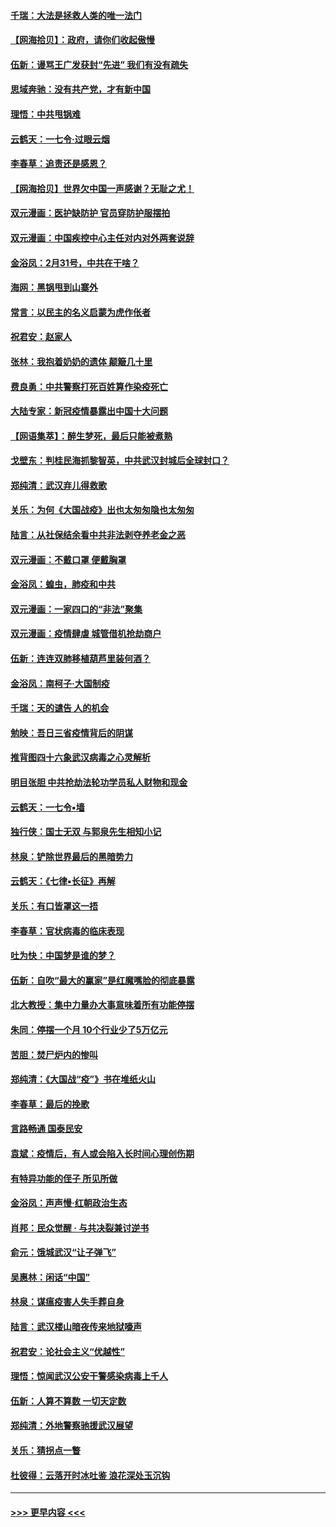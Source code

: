 #### [千瑞：大法是拯救人类的唯一法门](../pages/nsc993/n11927637.md?t=03100231) 
#### [【网海拾贝】：政府，请你们收起傲慢](../pages/nsc993/n11926932.md?t=03100231) 
#### [伍新：谩骂王广发获封“先进” 我们有没有疏失](../pages/nsc993/n11926101.md?t=03100231) 
#### [思域奔驰：没有共产党，才有新中国](../pages/nsc993/n11926058.md?t=03100231) 
#### [理悟：中共甩锅难](../pages/nsc993/n11925355.md?t=03100231) 
#### [云鹤天：一七令·过眼云烟](../pages/nsc993/n11925284.md?t=03100231) 
#### [李春草：追责还是感恩？](../pages/nsc993/n11925274.md?t=03100231) 
#### [【网海拾贝】世界欠中国一声感谢？无耻之尤！](../pages/nsc993/n11925239.md?t=03100231) 
#### [双元漫画：医护缺防护 官员穿防护服摆拍](../pages/nsc993/n11923899.md?t=03100231) 
#### [双元漫画：中国疾控中心主任对内对外两套说辞](../pages/nsc993/n11921994.md?t=03100231) 
#### [金浴凤：2月31号，中共在干啥？](../pages/nsc993/n11922706.md?t=03100231) 
#### [海网：黑锅甩到山寨外](../pages/nsc993/n11922688.md?t=03100231) 
#### [常言：以民主的名义启蒙为虎作伥者](../pages/nsc993/n11922217.md?t=03100231) 
#### [祝君安：赵家人](../pages/nsc993/n11922209.md?t=03100231) 
#### [张林：我抱着奶奶的遗体 颠簸几十里](../pages/nsc993/n11920945.md?t=03100231) 
#### [费良勇：中共警察打死百姓算作染疫死亡](../pages/nsc993/n11919264.md?t=03100231) 
#### [大陆专家：新冠疫情暴露出中国十大问题](../pages/nsc993/n11919187.md?t=03100231) 
#### [【网语集萃】：醉生梦死，最后只能被煮熟](../pages/nsc993/n11918994.md?t=03100231) 
#### [戈壁东：判桂民海抓黎智英，中共武汉封城后全球封口？](../pages/nsc993/n11917982.md?t=03100231) 
#### [郑纯清：武汉弃儿得救歌](../pages/nsc993/n11917881.md?t=03100231) 
#### [关乐：为何《大国战疫》出也太匆匆隐也太匆匆](../pages/nsc993/n11917792.md?t=03100231) 
#### [陆言：从社保结余看中共非法剥夺养老金之恶](../pages/nsc993/n11917084.md?t=03100231) 
#### [双元漫画：不戴口罩 便戴胸罩](../pages/nsc993/n11916447.md?t=03100231) 
#### [金浴凤：蝗虫，肺疫和中共](../pages/nsc993/n11916904.md?t=03100231) 
#### [双元漫画：一家四口的“非法”聚集](../pages/nsc993/n11916378.md?t=03100231) 
#### [双元漫画：疫情肆虐 城管借机抢劫商户](../pages/nsc993/n11916310.md?t=03100231) 
#### [伍新：连连双肺移植葫芦里装何酒？](../pages/nsc993/n11913667.md?t=03100231) 
#### [金浴凤：南柯子·大国制疫](../pages/nsc993/n11913657.md?t=03100231) 
#### [千瑞：天的谴告  人的机会](../pages/nsc993/n11913309.md?t=03100231) 
#### [勉映：吾日三省疫情背后的阴谋](../pages/nsc993/n11913079.md?t=03100231) 
#### [推背图四十六象武汉病毒之心灵解析](../pages/nsc993/n11911761.md?t=03100231) 
#### [明目张胆 中共抢劫法轮功学员私人财物和现金](../pages/nsc993/n11910262.md?t=03100231) 
#### [云鹤天：一七令▪墙](../pages/nsc993/n11910627.md?t=03100231) 
#### [独行侠：国士无双 与郭泉先生相知小记](../pages/nsc993/n11910613.md?t=03100231) 
#### [林泉：铲除世界最后的黑暗势力](../pages/nsc993/n11909320.md?t=03100231) 
#### [云鹤天：《七律▪长征》再解](../pages/nsc993/n11909327.md?t=03100231) 
#### [关乐：有口皆罩这一捂](../pages/nsc993/n11908393.md?t=03100231) 
#### [李春草：官状病毒的临床表现](../pages/nsc993/n11908339.md?t=03100231) 
#### [吐为快：中国梦是谁的梦？](../pages/nsc993/n11906564.md?t=03100231) 
#### [伍新：自吹“最大的赢家”是红魔嘴脸的彻底暴露](../pages/nsc993/n11906407.md?t=03100231) 
#### [北大教授：集中力量办大事意味着所有功能停摆](../pages/nsc993/n11904800.md?t=03100231) 
#### [朱同：停摆一个月 10个行业少了5万亿元](../pages/nsc993/n11904498.md?t=03100231) 
#### [苦胆：焚尸炉内的惨叫](../pages/nsc993/n11904479.md?t=03100231) 
#### [郑纯清：《大国战“疫”》书在堆纸火山](../pages/nsc993/n11904450.md?t=03100231) 
#### [李春草：最后的挽歌](../pages/nsc993/n11904441.md?t=03100231) 
#### [言路畅通 国泰民安](../pages/nsc993/n11904222.md?t=03100231) 
#### [袁斌：疫情后，有人或会陷入长时间心理创伤期](../pages/nsc993/n11901514.md?t=03100231) 
#### [有特异功能的侄子 所见所做](../pages/nsc993/n11901154.md?t=03100231) 
#### [金浴凤：声声慢‧红朝政治生态](../pages/nsc993/n11899553.md?t=03100231) 
#### [肖邦：民众觉醒 · 与共决裂兼讨逆书](../pages/nsc993/n11898435.md?t=03100231) 
#### [俞元：饿城武汉“让子弹飞”](../pages/nsc993/n11898344.md?t=03100231) 
#### [吴惠林：闲话“中国”](../pages/nsc993/n11898182.md?t=03100231) 
#### [林泉：谋瘟疫害人失手葬自身](../pages/nsc993/n11897892.md?t=03100231) 
#### [陆言：武汉楼山暗夜传来地狱嚎声](../pages/nsc993/n11897033.md?t=03100231) 
#### [祝君安：论社会主义“优越性”](../pages/nsc993/n11897005.md?t=03100231) 
#### [理悟：惊闻武汉公安干警感染病毒上千人](../pages/nsc993/n11896947.md?t=03100231) 
#### [伍新：人算不算数 一切天定数](../pages/nsc993/n11893372.md?t=03100231) 
#### [郑纯清：外地警察驰援武汉展望](../pages/nsc993/n11893115.md?t=03100231) 
#### [关乐：猜拐点一瞥](../pages/nsc993/n11893020.md?t=03100231) 
#### [杜彼得：云落开时冰吐鉴 浪花深处玉沉钩](../pages/nsc993/n11892107.md?t=03100231) 

----
#### [ >>> 更早内容 <<< ](../indexes/nsc993-earlier.md)
